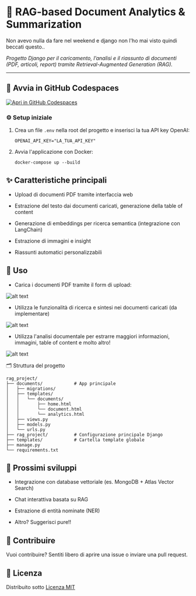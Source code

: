 # 📄 RAG-based Document Analytics & Summarization
Non avevo nulla da fare nel weekend e django non l'ho mai visto quindi beccati questo.. 

*Progetto Django per il caricamento, l’analisi e il riassunto di documenti (PDF, articoli, report) tramite Retrieval-Augmented Generation (RAG).*

---

## 🚀 Avvia in GitHub Codespaces

[![Apri in GitHub Codespaces](https://github.com/codespaces/badge.svg)](https://github.com/codespaces/new?hide_repo_select=true&repo=iorioluca97/django-rag-analytics&ref=dev)

### ⚙️ Setup iniziale

1. Crea un file `.env` nella root del progetto e inserisci la tua API key OpenAI:

   ```env
   OPENAI_API_KEY="LA_TUA_API_KEY"
   
2. Avvia l'applicazione con Docker:

    ```env
    docker-compose up --build
    ```

## ✨ Caratteristiche principali
* Upload di documenti PDF tramite interfaccia web

* Estrazione del testo dai documenti caricati, generazione della table of content

* Generazione di embeddings per ricerca semantica (integrazione con LangChain)

* Estrazione di immagini e insight

* Riassunti automatici personalizzabili

## 🧪 Uso
* Carica i documenti PDF tramite il form di upload:

![alt text](./readme_media/home.png)

* Utilizza le funzionalità di ricerca e sintesi nei documenti caricati (da implementare)

![alt text](./readme_media/document.png)

* Utilizza l'analisi documentale per estrarre maggiori informazioni, immagini, table of content e molto altro!

![alt text](./readme_media/analytics.png)

🗂️ Struttura del progetto

```
rag_project/
├── documents/            # App principale
│   ├── migrations/
│   ├── templates/
│   │   └── documents/
│   │       ├── home.html
│   │       └── document.html
│   │       └── analytics.html
│   ├── views.py
│   ├── models.py
│   └── urls.py
├── rag_project/          # Configurazione principale Django
├── templates/            # Cartella template globale
├── manage.py
└── requirements.txt
```

## 🔭 Prossimi sviluppi
* Integrazione con database vettoriale (es. MongoDB + Atlas Vector Search)

* Chat interattiva basata su RAG

* Estrazione di entità nominate (NER)

* Altro? Suggerisci pure!!

## 🤝 Contribuire
Vuoi contribuire? Sentiti libero di aprire una issue o inviare una pull request.

## 📄 Licenza
Distribuito sotto [Licenza MIT](LICENSE)